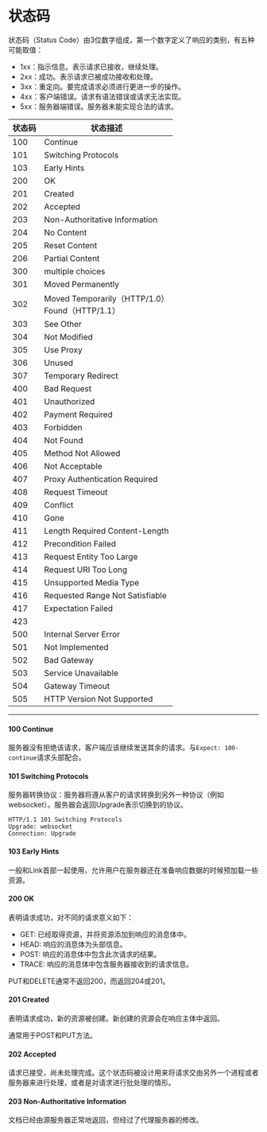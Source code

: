 # 状态码

状态码（Status Code）由3位数字组成，第一个数字定义了响应的类别，有五种可能取值：
- 1xx：指示信息。表示请求已接收，继续处理。
- 2xx：成功。表示请求已被成功接收和处理。
- 3xx：重定向。要完成请求必须进行更进一步的操作。
- 4xx：客户端错误。请求有语法错误或请求无法实现。
- 5xx：服务器端错误。服务器未能实现合法的请求。

| 状态码 | 状态描述 |
|---|---|
| 100 | Continue |
| 101 | Switching Protocols |
| 103 | Early Hints |
| 200 | OK |
| 201 | Created	 |
| 202 | Accepted |
| 203 | Non-Authoritative Information |
| 204 | No Content |
| 205 | Reset Content |
| 206 | Partial Content |
| 300 | multiple choices |
| 301 | Moved Permanently |
| 302 | Moved Temporarily（HTTP/1.0）<br/>Found（HTTP/1.1） |
| 303 | See Other |
| 304 | Not Modified |
| 305 | Use Proxy |
| 306 | Unused |
| 307 | Temporary Redirect |
| 400 | Bad Request |
| 401 | Unauthorized |
| 402 | Payment Required |
| 403 | Forbidden |
| 404 | Not Found |
| 405 | Method Not Allowed |
| 406 | Not Acceptable |
| 407 | Proxy Authentication Required |
| 408 | Request Timeout |
| 409 | Conflict |
| 410 | Gone |
| 411 | Length Required	Content-Length |
| 412 | Precondition Failed |
| 413 | Request Entity Too Large |
| 414 | Request URI Too Long |
| 415 | Unsupported Media Type |
| 416 | Requested Range Not Satisfiable |
| 417 | Expectation Failed |
| 423 | |
| 500 | Internal Server Error |
| 501 | Not Implemented |
| 502 | Bad Gateway |
| 503 | Service Unavailable |
| 504 | Gateway Timeout |
| 505 | HTTP Version Not Supported |

---

#### 100 Continue

服务器没有拒绝该请求，客户端应该继续发送其余的请求。与`Expect: 100-continue`请求头部配合。

#### 101 Switching Protocols

服务器转换协议：服务器将遵从客户的请求转换到另外一种协议（例如websocket）。服务器会返回Upgrade表示切换到的协议。

```
HTTP/1.1 101 Switching Protocols
Upgrade: websocket
Connection: Upgrade
```

#### 103 Early Hints

一般和Link首部一起使用，允许用户在服务器还在准备响应数据的时候预加载一些资源。

#### 200 OK

表明请求成功，对不同的请求意义如下：
- GET: 已经取得资源，并将资源添加到响应的消息体中。
- HEAD: 响应的消息体为头部信息。
- POST: 响应的消息体中包含此次请求的结果。
- TRACE: 响应的消息体中包含服务器接收到的请求信息。

PUT和DELETE通常不返回200，而返回204或201。

#### 201 Created

表明请求成功，新的资源被创建。新创建的资源会在响应主体中返回。

通常用于POST和PUT方法。

#### 202 Accepted

请求已接受，尚未处理完成。这个状态码被设计用来将请求交由另外一个进程或者服务器来进行处理，或者是对请求进行批处理的情形。

#### 203 Non-Authoritative Information

文档已经由源服务器正常地返回，但经过了代理服务器的修改。